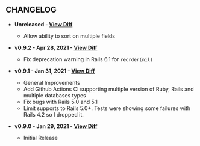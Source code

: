 CHANGELOG
---------

- **Unreleased - [View Diff](https://github.com/westonganger/active_sort_order/compare/v0.9.2...master)**
  * Allow ability to sort on multiple fields

- **v0.9.2 - Apr 28, 2021 - [View Diff](https://github.com/westonganger/active_sort_order/compare/v0.9.1...v0.9.2)**
  * Fix deprecation warning in Rails 6.1 for `reorder(nil)`

- **v0.9.1 - Jan 31, 2021 - [View Diff](https://github.com/westonganger/active_sort_order/compare/v0.9.0...v0.9.1)**
  * General Improvements
  * Add Github Actions CI supporting multiple version of Ruby, Rails and multiple databases types
  * Fix bugs with Rails 5.0 and 5.1
  * Limit supports to Rails 5.0+. Tests were showing some failures with Rails 4.2 so I dropped it.

- **v0.9.0 - Jan 29, 2021 - [View Diff](https://github.com/westonganger/active_sort_order/compare/371fc82...v0.9.0)**
  * Initial Release
